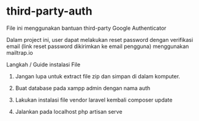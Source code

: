 # third-party-auth

File ini menggunakan bantuan third-party Google Authenticator

Dalam project ini, user dapat melakukan reset password dengan verifikasi email (link reset password dikirimkan ke email pengguna) menggunakan mailtrap.io

Langkah / Guide instalasi File

1. Jangan lupa untuk extract file zip dan simpan di dalam komputer.

2.  Buat database pada xampp admin dengan nama auth

3. Lakukan instalasi file vendor laravel kembali
composer update

4. Jalankan pada localhost
php artisan serve
